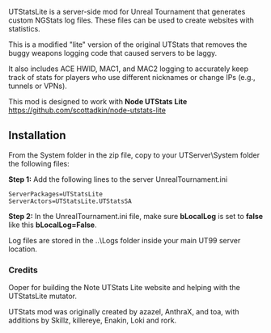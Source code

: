 UTStatsLite is a server-side mod for Unreal Tournament that generates custom NGStats log files. These files can be used to create websites with statistics.

This is a modified "lite" version of the original UTStats that removes the buggy weapons logging code that caused servers to be laggy.

It also includes ACE HWID, MAC1, and MAC2 logging to accurately keep track of stats for players who use different nicknames or change IPs (e.g., tunnels or VPNs).

This mod is designed to work with **Node UTStats Lite** https://github.com/scottadkin/node-utstats-lite

## Installation
From the System folder in the zip file, copy to your UTServer\System folder the following files:

**Step 1:** Add the following lines to the server UnrealTournament.ini

```
ServerPackages=UTStatsLite
ServerActors=UTStatsLite.UTStatsSA
```
**Step 2:** In the UnrealTournament.ini file, make sure **bLocalLog** is set to **false** like this **bLocalLog=False**.

Log files are stored in the ..\Logs folder inside your main UT99 server location.

### Credits
Ooper for building the Note UTStats Lite website and helping with the UTStatsLite mutator.

UTStats mod was originally created by azazel, AnthraX, and toa, with additions by Skillz, killereye, Enakin, Loki and rork.
